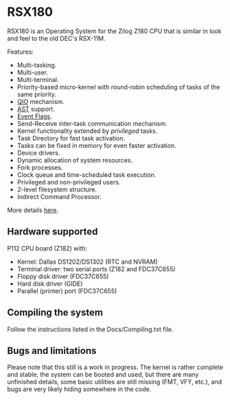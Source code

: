 # RSX180

RSX180 is an Operating System for the Zilog Z180 CPU that is similar in look
and feel to the old DEC's RSX-11M.

Features:

 * Multi-tasking.
 * Multi-user.
 * Multi-terminal.
 * Priority-based micro-kernel with round-robin scheduling of tasks of the same priority.
 * [QIO](http://www.wikipedia.com/wiki/QIO) mechanism.
 * [AST](http://www.wikipedia.org/wiki/Asynchronous_System_Trap) support.
 * [Event Flags](https://en.wikipedia.org/wiki/Event_flag).
 * Send-Receive inter-task communication mechanism.
 * Kernel functionality extended by *privileged* tasks.
 * Task Directory for fast task activation.
 * Tasks can be fixed in memory for even faster activation.
 * Device drivers.
 * Dynamic allocation of system resources.
 * Fork processes.
 * Clock queue and time-scheduled task execution.
 * Privileged and non-privileged users.
 * 2-level filesystem structure.
 * Indirect Command Processor.

More details [here](http://p112.sourceforge.net/index.php?rsx180).

## Hardware supported

P112 CPU board (Z182) with:

 * Kernel: Dallas DS1202/DS1302 (RTC and NVRAM)
 * Terminal driver: two serial ports (Z182 and FDC37C655)
 * Floppy disk driver (FDC37C655)
 * Hard disk driver (GIDE)
 * Parallel (printer) port (FDC37C655)

## Compiling the system

Follow the instructions listed in the Docs/Compiling.txt file.

## Bugs and limitations

Please note that this still is a work in progress. The kernel is rather
complete and stable, the system can be booted and used, but there are many
unfinished details, some basic utilities are still missing (FMT, VFY, etc.),
and bugs are very likely hiding somewhere in the code.

